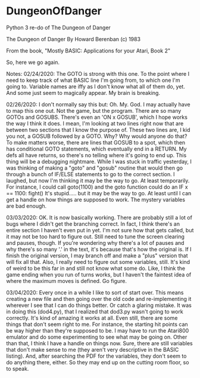 # DungeonOfDanger
Python 3 re-do of The Dungeon of Danger

The Dungeon of Danger
By Howard Berenban (c) 1983

From the book, "Mostly BASIC: Applications for your Atari, Book 2"

So, here we go again.

Notes:
02/24/2020: The GOTO is strong with this one. To the point where I need to keep track
of what BASIC line I'm going from, to which one I'm going to. Variable names are iffy
as I don't know what all of them do, yet. And some just seem to magically appear. My
brain is breaking.

02/26/2020: I don't normally say this but: Oh. My. God. I may actually have to map
this one out. Not the game, but the program. There are so many GOTOs and GOSUBS. There's
even an 'ON x GOSUB', which I hope works the way I think it does. I mean, I'm looking at 
two lines right now that are between two sections that I know the purpose of. These two lines
are, I kid you not, a GOSUB followed by a GOTO. Why? Why would anyone do that? To make
matters worse, there are lines that GOSUB to a spot, which then has conditional GOTO statements,
which eventually end in a RETURN. My defs all have returns, so there's no telling where 
it's going to end up. This thing will be a debugging nightmare. While I was stuck in 
traffic yesterday, I was thinking of making a "goto" and "gosub" routine that would
then go through a bunch of IF/ELSE statements to go to the correct section. I laughed,
but now I'm thinking it may be the way to go. At least temporarily.
For instance, I could call goto(1100) and the goto function could do an IF x == 1100: fight()
It's stupid..... but it may be the way to go. At least until I can get a handle on how
things are supposed to work. The mystery variables are bad enough.

03/03/2020: OK. It is now basically working. There are probably still a lot of bugs where
I didn't get the branching correct. In fact, I think there's an entire section I haven't
even put in yet. I'm not sure how that gets called, but it may not be too hard to figure
out. Still need to tune the screen clearing and pauses, though. If you're wondering why
there's a lot of pauses and why there's so many '.' in the text, it's because that's how
the original is. If I finish the original version, I may branch off and make a "plus" 
version that will fix all that. Also, I really need to figure out some variables, still.
It's kind of weird to be this far in and still not know what some do. Like, I think 
the game ending when you run of turns works, but I haven't the faintest idea of where
the maximum moves is defined. Go figure.

03/04/2020: Every once in a while I like to sort of start over. This means creating a new
file and then going over the old code and re-implementing it wherever I see that I can
do things better. Or catch a glaring mistake. It was in doing this (dod4.py), that I 
realized that dod3.py wasn't going to work correctly. It's kind of amazing it works
at all. Even still, there are some things that don't seem right to me. For instance,
the starting hit points can be way higher than they're supposed to be. I may have to
run the Atari800 emulator and do some experimenting to see what may be going on. Other
than that, I think I have a handle on things now. Sure, there are still variables that
don't make sense to me (they aren't very descriptive in the BASIC listing). And, after
searching the PDF for the variables, they don't seem to do anything there, either. So
they may end up on the cutting room floor, so to speak.

